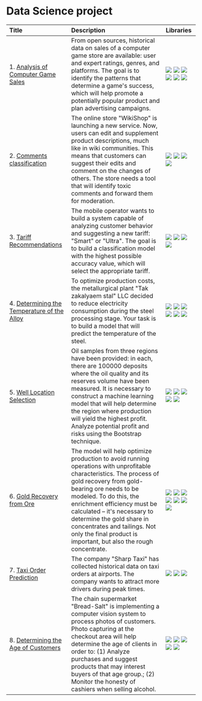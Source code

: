 
# Data Science project

| Title | Description | Libraries | 
| :---------------------- | :---------------------- | :---------------------- |
|1. [Analysis of Computer Game Sales](https://github.com/Sklyan1878/portfolio/blob/main/1.%20game_sales.ipynb) |From open sources, historical data on sales of a computer game store are available: user and expert ratings, genres, and platforms. The goal is to identify the patterns that determine a game's success, which will help promote a potentially popular product and plan advertising campaigns.| ![](https://img.shields.io/badge/-NumPy-orange) ![](https://img.shields.io/badge/-Python-brithgreen) ![](https://img.shields.io/badge/-Pandas-blue) ![](https://img.shields.io/badge/-SciPy-4c9acb) ![](https://img.shields.io/badge/-Seaborn-0b80ff) ![](https://img.shields.io/badge/-EDA-8f4bc1) |
|2. [Comments classification](https://github.com/Sklyan1878/portfolio/blob/main/2.%20comments_classification.ipynb)| The online store "WikiShop" is launching a new service. Now, users can edit and supplement product descriptions, much like in wiki communities. This means that customers can suggest their edits and comment on the changes of others. The store needs a tool that will identify toxic comments and forward them for moderation.| ![](https://img.shields.io/badge/-Python-brithgreen) ![](https://img.shields.io/badge/-Pandas-blue) ![](https://img.shields.io/badge/-nltk-cb3e7b) ![](https://img.shields.io/badge/-Bert-green) |
|3. [Tariff Recommendations](https://github.com/Sklyan1878/portfolio/blob/main/3.%20tariff_recommendations.ipynb) |The mobile operator wants to build a system capable of analyzing customer behavior and suggesting a new tariff: "Smart" or "Ultra". The goal is to build a classification model with the highest possible accuracy value, which will select the appropriate tariff.| ![](https://img.shields.io/badge/-Python-brithgreen) ![](https://img.shields.io/badge/-Pandas-blue) ![](https://img.shields.io/badge/-Seaborn-0b80ff) ![](https://img.shields.io/badge/-ScikitLearn-yellow) |
|4. [Determining the Temperature of the Alloy](https://github.com/Sklyan1878/portfolio/blob/main/4.%20steel_temperature.ipynb) |To optimize production costs, the metallurgical plant "Tak zakalyaem stal" LLC decided to reduce electricity consumption during the steel processing stage. Your task is to build a model that will predict the temperature of the steel.| ![](https://img.shields.io/badge/-Python-brithgreen) ![](https://img.shields.io/badge/-Pandas-blue) ![](https://img.shields.io/badge/-NumPy-orange) ![](https://img.shields.io/badge/-ScikitLearn-yellow) ![](https://img.shields.io/badge/-Seaborn-0b80ff) ![](https://img.shields.io/badge/-EDA-8f4bc1)  |
|5. [Well Location Selection](https://github.com/Sklyan1878/portfolio/blob/main/5.%20well_location.ipynb) | Oil samples from three regions have been provided: in each, there are 100000 deposits where the oil quality and its reserves volume have been measured. It is necessary to construct a machine learning model that will help determine the region where production will yield the highest profit. Analyze potential profit and risks using the Bootstrap technique.| ![](https://img.shields.io/badge/-Python-brithgreen) ![](https://img.shields.io/badge/-Pandas-blue) ![](https://img.shields.io/badge/-ScikitLearn-yellow) ![](https://img.shields.io/badge/-NumPy-orange) ![](https://img.shields.io/badge/-SciPy-4c9acb) |
|6. [Gold Recovery from Ore](https://github.com/Sklyan1878/portfolio/blob/main/6.%20gold_recovery.ipynb) | The model will help optimize production to avoid running operations with unprofitable characteristics. The process of gold recovery from gold-bearing ore needs to be modeled. To do this, the enrichment efficiency must be calculated – it's necessary to determine the gold share in concentrates and tailings. Not only the final product is important, but also the rough concentrate.| ![](https://img.shields.io/badge/-Python-brithgreen) ![](https://img.shields.io/badge/-Python-brithgreen) ![](https://img.shields.io/badge/-Pandas-blue) ![](https://img.shields.io/badge/-NumPy-orange) ![](https://img.shields.io/badge/-ScikitLearn-yellow) ![](https://img.shields.io/badge/-Matplotlib-9cf) ![](https://img.shields.io/badge/-EDA-8f4bc1) |
|7. [Taxi Order Prediction](https://github.com/Sklyan1878/portfolio/blob/main/7.%20taxi_time_prediction.ipynb) | The company "Sharp Taxi" has collected historical data on taxi orders at airports. The company wants to attract more drivers during peak times.| ![](https://img.shields.io/badge/-Python-brithgreen) ![](https://img.shields.io/badge/-Pandas-blue) ![](https://img.shields.io/badge/-ScikitLearn-yellow) |
|8. [Determining the Age of Customers](https://github.com/Sklyan1878/portfolio/blob/main/8.%20age_prediction.ipynb) | The chain supermarket "Bread-Salt" is implementing a computer vision system to process photos of customers. Photo capturing at the checkout area will help determine the age of clients in order to: (1) Analyze purchases and suggest products that may interest buyers of that age group.; (2) Monitor the honesty of cashiers when selling alcohol.| ![](https://img.shields.io/badge/-Python-brithgreen) ![](https://img.shields.io/badge/-Pandas-blue) ![](https://img.shields.io/badge/-Keras-f36a6d) ![](https://img.shields.io/badge/-NumPy-orange) ![](https://img.shields.io/badge/-Matplotlib-9cf)|
